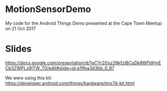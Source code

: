 # MotionSensorDemo
My code for the Android Things Demo presented at the Cape Town Meetup on 21 Oct 2017

# Slides
https://docs.google.com/presentation/d/1gCYr2Gsz28kfzjBCuDk86If1dHyECb3ZWPLx9ITW_T0/edit#slide=id.g1ffea3d3bb_0_87

We were using this kit:
https://developer.android.com/things/hardware/imx7d-kit.html

